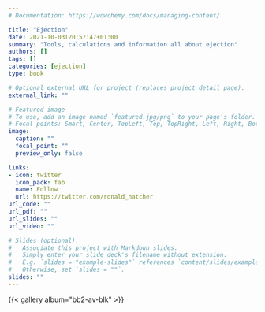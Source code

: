 ```yaml
---
# Documentation: https://wowchemy.com/docs/managing-content/

title: "Ejection"
date: 2021-10-03T20:57:47+01:00
summary: "Tools, calculations and information all about ejection"
authors: []
tags: []
categories: [ejection]
type: book

# Optional external URL for project (replaces project detail page).
external_link: ""

# Featured image
# To use, add an image named `featured.jpg/png` to your page's folder.
# Focal points: Smart, Center, TopLeft, Top, TopRight, Left, Right, BottomLeft, Bottom, BottomRight.
image:
  caption: ""
  focal_point: ""
  preview_only: false

links:
- icon: twitter
  icon_pack: fab
  name: Follow
  url: https://twitter.com/ronald_hatcher
url_code: ""
url_pdf: ""
url_slides: ""
url_video: ""

# Slides (optional).
#   Associate this project with Markdown slides.
#   Simply enter your slide deck's filename without extension.
#   E.g. `slides = "example-slides"` references `content/slides/example-slides.md`.
#   Otherwise, set `slides = ""`.
slides: ""
---
```


{{< gallery album="bb2-av-blk" >}}

